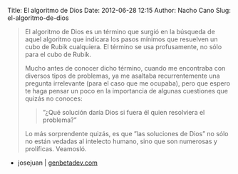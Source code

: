 Title: El algoritmo de Dios
Date: 2012-06-28 12:15
Author: Nacho Cano
Slug: el-algoritmo-de-dios

> El algoritmo de Dios es un término que surgió en la búsqueda de aquel
> algoritmo que indicara los pasos mínimos que resuelven un cubo de
> Rubik cualquiera. El término se usa profusamente, no sólo para el cubo
> de Rubik.
>
> Mucho antes de conocer dicho término, cuando me encontraba con
> diversos tipos de problemas, ya me asaltaba recurrentemente una
> pregunta irrelevante (para el caso que me ocupaba), pero que espero te
> haga pensar un poco en la importancia de algunas cuestiones que quizás
> no conoces:
>
> > ”¿Qué solución daría Dios si fuera él quien resolviera el problema?”
>
> Lo más sorprendente quizás, es que ”las soluciones de Dios” no sólo no
> están vedadas al intelecto humano, sino que son numerosas y
> prolíficas. Veamosló.

- josejuan | [genbetadev.com][]

  [genbetadev.com]: http://www.genbetadev.com/trabajar-como-desarrollador/el-algoritmo-de-dios
    "El algoritmo de Dios"
